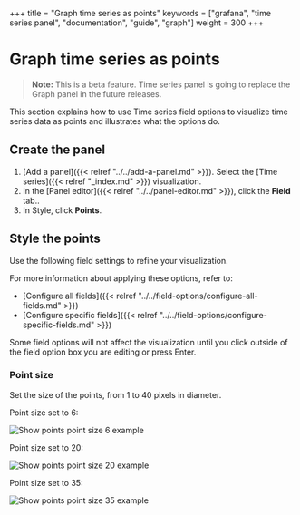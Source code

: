 +++
title = "Graph time series as points"
keywords = ["grafana", "time series panel", "documentation", "guide", "graph"]
weight = 300
+++

# Graph time series as points

> **Note:** This is a beta feature. Time series panel is going to replace the Graph panel in the future releases.

This section explains how to use Time series field options to visualize time series data as points and illustrates what the options do.

## Create the panel

1. [Add a panel]({{< relref "../../add-a-panel.md" >}}). Select the [Time series]({{< relref "_index.md" >}}) visualization.
1. In the [Panel editor]({{< relref "../../panel-editor.md" >}}), click the **Field** tab..
1. In Style, click **Points**.

## Style the points

Use the following field settings to refine your visualization.

For more information about applying these options, refer to:

- [Configure all fields]({{< relref "../../field-options/configure-all-fields.md" >}})
- [Configure specific fields]({{< relref "../../field-options/configure-specific-fields.md" >}})

Some field options will not affect the visualization until you click outside of the field option box you are editing or press Enter.

### Point size

Set the size of the points, from 1 to 40 pixels in diameter.

Point size set to 6:

![Show points point size 6 example](/img/docs/time-series-panel/points-graph-show-points-6-7-4.png)

Point size set to 20:

![Show points point size 20 example](/img/docs/time-series-panel/points-graph-show-points-20-7-4.png)

Point size set to 35:

![Show points point size 35 example](/img/docs/time-series-panel/points-graph-show-points-35-7-4.png)
